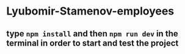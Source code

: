 # Lyubomir-Stamenov-employees
## type `npm install` and then `npm run dev` in the terminal in order to start and test the project
